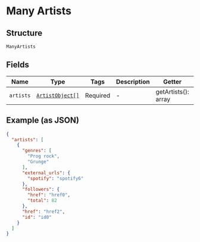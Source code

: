 
# Many Artists

## Structure

`ManyArtists`

## Fields

| Name | Type | Tags | Description | Getter | Setter |
|  --- | --- | --- | --- | --- | --- |
| `artists` | [`ArtistObject[]`](../../doc/models/artist-object.md) | Required | - | getArtists(): array | setArtists(array artists): void |

## Example (as JSON)

```json
{
  "artists": [
    {
      "genres": [
        "Prog rock",
        "Grunge"
      ],
      "external_urls": {
        "spotify": "spotify6"
      },
      "followers": {
        "href": "href0",
        "total": 82
      },
      "href": "href2",
      "id": "id0"
    }
  ]
}
```

